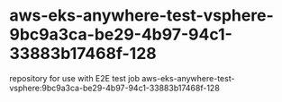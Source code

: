 # aws-eks-anywhere-test-vsphere-9bc9a3ca-be29-4b97-94c1-33883b17468f-128
repository for use with E2E test job aws-eks-anywhere-test-vsphere:9bc9a3ca-be29-4b97-94c1-33883b17468f-128
